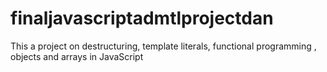 # finaljavascriptadmtlprojectdan
This a project on destructuring, template literals, functional programming , objects and arrays in JavaScript
